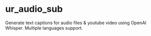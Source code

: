 # ur_audio_sub
Generate text captions for audio files &amp; youtube video using OpenAI Whisper. Multiple languages support.
